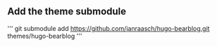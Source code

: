 ## Add the theme submodule
'''
git submodule add https://github.com/janraasch/hugo-bearblog.git themes/hugo-bearblog
'''
